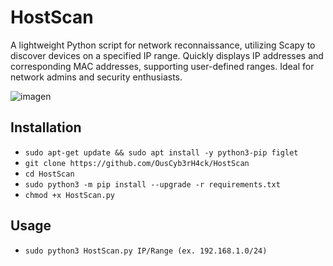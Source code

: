 # HostScan
A lightweight Python script for network reconnaissance, utilizing Scapy to discover devices on a specified IP range. Quickly displays IP addresses and corresponding MAC addresses, supporting user-defined ranges. Ideal for network admins and security enthusiasts.

![imagen](https://github.com/OusCyb3rH4ck/HostScan/assets/158448818/d2beb0ef-fff2-4e2d-a4e2-6f72bd949f45)

## Installation
- `sudo apt-get update && sudo apt install -y python3-pip figlet`
- `git clone https://github.com/OusCyb3rH4ck/HostScan`
- `cd HostScan`
- `sudo python3 -m pip install --upgrade -r requirements.txt`
- `chmod +x HostScan.py`

## Usage
- `sudo python3 HostScan.py IP/Range (ex. 192.168.1.0/24)`
